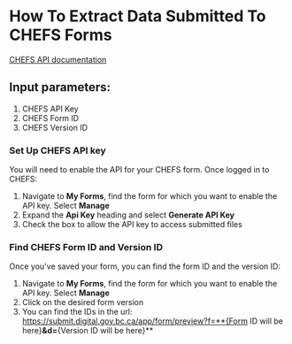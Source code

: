 # How To Extract Data Submitted To CHEFS Forms
[CHEFS API documentation](https://submit.digital.gov.bc.ca/app/api/v1/docs#tag/Submission/operation/exportWithFields)

## Input parameters:
1. CHEFS API Key
2. CHEFS Form ID
3. CHEFS Version ID

### Set Up CHEFS API key
You will need to enable the API for your CHEFS form. Once logged in to CHEFS:
1. Navigate to **My Forms**, find the form for which you want to enable the API key. Select **Manage**
2. Expand the **Api Key** heading and select **Generate API Key**
3. Check the box to allow the API key to access submitted files

### Find CHEFS Form ID and Version ID
Once you've saved your form, you can find the form ID and the version ID:
1. Navigate to **My Forms**, find the form for which you want to enable the API key. Select **Manage**
2. Click on the desired form version
3. You can find the IDs in the url:
    https://submit.digital.gov.bc.ca/app/form/preview?f=**{Form ID will be here}**&d=**{Version ID will be here}**
    